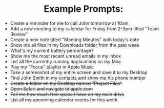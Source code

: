 <h1 align="center"><strong>Example Prompts:</strong></h1>

* Create a reminder for me to call John tomorrow at 10am
* Add a new meeting to my calendar for Friday from 2-3pm titled "Team Review"
* Create a new note titled "Meeting Minutes" with today's date
* Show me all files in my Downloads folder from the past week
* What's my current battery percentage?
* Show me the most recent unread emails in my inbox
* List all the currently running applications on my Mac
* Play my "Focus" playlist in Apple Music
* Take a screenshot of my entire screen and save it to my Desktop
* Find John Smith in my contacts and show me his phone number
* ~~Create a folder on my Desktop named "Project Files"~~
* ~~Open Safari and navigate to apple.com~~
* ~~Tell me how much free space I have on my main drive~~
* ~~List all my upcoming calendar events for this week~~